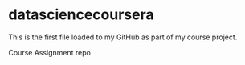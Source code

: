 datasciencecoursera
===================

This is the first file loaded to my GitHub as part of my course project.

Course Assignment repo
